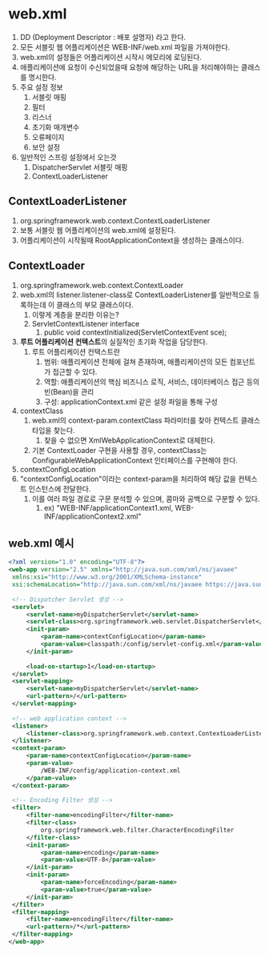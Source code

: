 # web.xml
1. DD (Deployment Descriptor : 배포 설명자) 라고 한다.
1. 모든 서블릿 웹 어플리케이션은 WEB-INF/web.xml 파일을 가져야한다.
1. web.xml의 설정들은 어플리케이션 시작시 메모리에 로딩된다. 
1. 애플리케이션에 요청이 수신되었을때 요청에 해당하는 URL을 처리해야하는 클래스를 명시한다. 
1. 주요 설정 정보
    1. 서블릿 매핑
    1. 필터 
    1. 리스너 
    1. 초기화 매개변수 
    1. 오류페이지 
    1. 보안 설정
1. 일반적인 스프링 설정에서 오는것
    1. DispatcherServlet 서블릿 매핑
    1. ContextLoaderListener

## ContextLoaderListener

1. org.springframework.web.context.ContextLoaderListener
1. 보통 서블릿 웹 어플리케이션의 web.xml에 설정된다.
1. 어플리케이션이 시작될때 RootApplicationContext을 생성하는 클래스이다.

## ContextLoader
1. org.springframework.web.context.ContextLoader
1. web.xml의 listener.listener-class로 ContextLoaderListener를 일반적으로 등록하는데 이 클래스의 부모 클래스이다.
    1. 이렇게 계층을 분리한 이유는?
    1. ServletContextListener interface 
        1. public void contextInitialized(ServletContextEvent sce);
1. **루트 어플리케이션 컨텍스트**의 실질적인 초기화 작업을 담당한다.
    1. 루트 어플리케이션 컨택스트란 
        1. 범위: 애플리케이션 전체에 걸쳐 존재하며, 애플리케이션의 모든 컴포넌트가 접근할 수 있다.
        1. 역할: 애플리케이션의 핵심 비즈니스 로직, 서비스, 데이터베이스 접근 등의 빈(Bean)을 관리
        1. 구성: applicationContext.xml 같은 설정 파일을 통해 구성
1. contextClass
    1. web.xml의 context-param.contextClass 파라미터를 찾아 컨텍스트 클래스 타입을 찾는다.
        1. 찾을 수 없으면 XmlWebApplicationContext로 대체한다.
    1. 기본 ContextLoader 구현을 사용할 경우, contextClass는 ConfigurableWebApplicationContext 인터페이스를 구현해야 한다.
1. contextConfigLocation
1. "contextConfigLocation"이라는 context-param을 처리하여 해당 값을 컨텍스트 인스턴스에 전달한다. 
    1. 이를 여러 파일 경로로 구문 분석할 수 있으며, 콤마와 공백으로 구분할 수 있다. 
        1. ex) "WEB-INF/applicationContext1.xml, WEB-INF/applicationContext2.xml"

## web.xml 예시

```xml
<?xml version="1.0" encoding="UTF-8"?>
<web-app version="2.5" xmlns="http://java.sun.com/xml/ns/javaee"
 xmlns:xsi="http://www.w3.org/2001/XMLSchema-instance"
 xsi:schemaLocation="http://java.sun.com/xml/ns/javaee https://java.sun.com/xml/ns/javaee/web-app_2_5.xsd">
 
 <!-- Dispatcher Servlet 생성 -->
 <servlet>
     <servlet-name>myDispatcherServlet</servlet-name>
     <servlet-class>org.springframework.web.servlet.DispatcherServlet</servlet-class>
     <init-param>
         <param-name>contextConfigLocation</param-name>
         <param-value>classpath:/config/servlet-config.xml</param-value>
     </init-param>
     
     <load-on-startup>1</load-on-startup>
 </servlet>
 <servlet-mapping>
     <servlet-name>myDispatcherServlet</servlet-name>
     <url-pattern>/</url-pattern>
 </servlet-mapping>
 
 <!-- web application context -->
 <listener>
     <listener-class>org.springframework.web.context.ContextLoaderListener</listener-class>
 </listener>
 <context-param>
     <param-name>contextConfigLocation</param-name>
     <param-value>
         /WEB-INF/config/application-context.xml
     </param-value>
 </context-param>
 
 <!-- Encoding Filter 생성 -->
 <filter>
     <filter-name>encodingFilter</filter-name>
     <filter-class>
         org.springframework.web.filter.CharacterEncodingFilter
     </filter-class>
     <init-param>
         <param-name>encoding</param-name>
         <param-value>UTF-8</param-value>
     </init-param>
     <init-param>
         <param-name>forceEncoding</param-name>
         <param-value>true</param-value>
     </init-param>
 </filter>
 <filter-mapping>
     <filter-name>encodingFilter</filter-name>
     <url-pattern>/*</url-pattern>
 </filter-mapping>
</web-app>
```